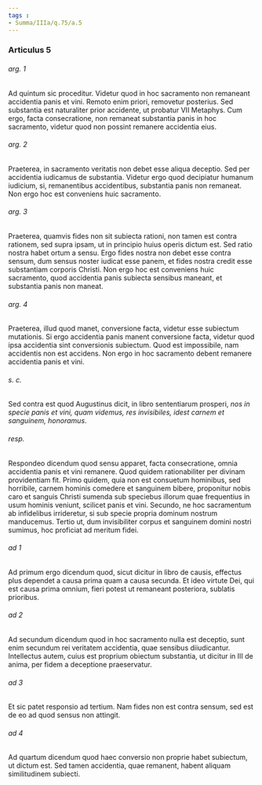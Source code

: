 ```yaml
---
tags : 
- Summa/IIIa/q.75/a.5
---
```


### Articulus 5

###### arg. 1
Ad quintum sic proceditur. Videtur quod in hoc sacramento non remaneant accidentia panis et vini. Remoto enim priori, removetur posterius. Sed substantia est naturaliter prior accidente, ut probatur VII Metaphys. Cum ergo, facta consecratione, non remaneat substantia panis in hoc sacramento, videtur quod non possint remanere accidentia eius.

###### arg. 2
Praeterea, in sacramento veritatis non debet esse aliqua deceptio. Sed per accidentia iudicamus de substantia. Videtur ergo quod decipiatur humanum iudicium, si, remanentibus accidentibus, substantia panis non remaneat. Non ergo hoc est conveniens huic sacramento.

###### arg. 3
Praeterea, quamvis fides non sit subiecta rationi, non tamen est contra rationem, sed supra ipsam, ut in principio huius operis dictum est. Sed ratio nostra habet ortum a sensu. Ergo fides nostra non debet esse contra sensum, dum sensus noster iudicat esse panem, et fides nostra credit esse substantiam corporis Christi. Non ergo hoc est conveniens huic sacramento, quod accidentia panis subiecta sensibus maneant, et substantia panis non maneat.

###### arg. 4
Praeterea, illud quod manet, conversione facta, videtur esse subiectum mutationis. Si ergo accidentia panis manent conversione facta, videtur quod ipsa accidentia sint conversionis subiectum. Quod est impossibile, nam accidentis non est accidens. Non ergo in hoc sacramento debent remanere accidentia panis et vini.

###### s. c.
Sed contra est quod Augustinus dicit, in libro sententiarum prosperi, *nos in specie panis et vini, quam videmus, res invisibiles, idest carnem et sanguinem, honoramus*.

###### resp.
Respondeo dicendum quod sensu apparet, facta consecratione, omnia accidentia panis et vini remanere. Quod quidem rationabiliter per divinam providentiam fit. Primo quidem, quia non est consuetum hominibus, sed horribile, carnem hominis comedere et sanguinem bibere, proponitur nobis caro et sanguis Christi sumenda sub speciebus illorum quae frequentius in usum hominis veniunt, scilicet panis et vini. Secundo, ne hoc sacramentum ab infidelibus irrideretur, si sub specie propria dominum nostrum manducemus. Tertio ut, dum invisibiliter corpus et sanguinem domini nostri sumimus, hoc proficiat ad meritum fidei.

###### ad 1
Ad primum ergo dicendum quod, sicut dicitur in libro de causis, effectus plus dependet a causa prima quam a causa secunda. Et ideo virtute Dei, qui est causa prima omnium, fieri potest ut remaneant posteriora, sublatis prioribus.

###### ad 2
Ad secundum dicendum quod in hoc sacramento nulla est deceptio, sunt enim secundum rei veritatem accidentia, quae sensibus diiudicantur. Intellectus autem, cuius est proprium obiectum substantia, ut dicitur in III de anima, per fidem a deceptione praeservatur.

###### ad 3
Et sic patet responsio ad tertium. Nam fides non est contra sensum, sed est de eo ad quod sensus non attingit.

###### ad 4
Ad quartum dicendum quod haec conversio non proprie habet subiectum, ut dictum est. Sed tamen accidentia, quae remanent, habent aliquam similitudinem subiecti.


